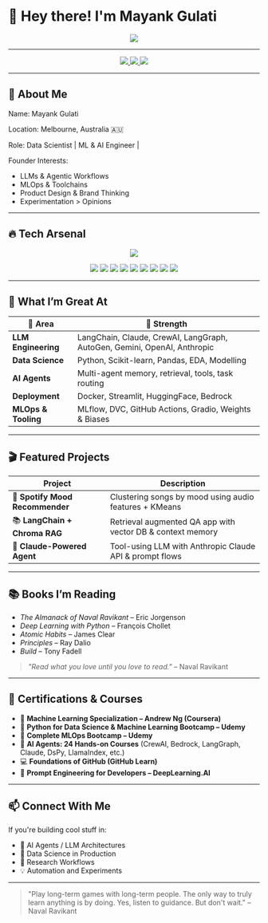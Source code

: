 # 👋 Hey there! I'm **Mayank Gulati**

<p align="center">
  <img src="https://img.shields.io/badge/Data%20Scientist-%7C%20ML%20%26%20AI%20Engineer-00F7FF?style=for-the-badge&logo=python&logoColor=white&color=blueviolet"/>
</p>


---

<p align="center">
  <a href="https://www.linkedin.com/in/mayank-gulati1993/">
    <img src="https://img.shields.io/badge/-Mayank%20Gulati-blue?style=flat-square&logo=Linkedin&logoColor=white&link=https://www.linkedin.com/in/mayank-gulati1993/"/>
  </a>
  <a href="mailto:mayank.gulati99@gmail.com">
    <img src="https://img.shields.io/badge/Gmail-D14836?style=flat-square&logo=gmail&logoColor=white"/>
  </a>
  <a href="https://github.com/Basswala">
    <img src="https://img.shields.io/github/followers/Basswala?label=Follow&style=social"/>
  </a>
</p>

---

## 🚀 About Me


Name: Mayank Gulati

Location: Melbourne, Australia 🇦🇺

Role: Data Scientist | ML & AI Engineer |

Founder Interests:
  - LLMs & Agentic Workflows
  - MLOps & Toolchains
  - Product Design & Brand Thinking
  - Experimentation > Opinions


---

## 🔥 Tech Arsenal

<p align="center">
  <img src="https://skillicons.dev/icons?i=python,tensorflow,pytorch,fastapi,docker,git,github,vscode,jupyter,mysql,postgres,figma&perline=8"/>
</p>

<p align="center">
  <img src="https://img.shields.io/badge/OpenAI-0055FF?style=flat&logo=openai&logoColor=white"/>
  <img src="https://img.shields.io/badge/Anthropic-000000?style=flat&logo=anthropic&logoColor=white"/>
  <img src="https://img.shields.io/badge/Cursor%20AI-000000?style=flat&logo=data:image/svg+xml;base64,&logoColor=white"/>
  <img src="https://img.shields.io/badge/Google%20Gemini-4285F4?style=flat&logo=google&logoColor=white"/>
  <img src="https://img.shields.io/badge/HuggingFace-FCC624?style=flat&logo=huggingface&logoColor=black"/>
  <img src="https://img.shields.io/badge/LangChain-333333?style=flat&logo=langchain&logoColor=white"/>
  <img src="https://img.shields.io/badge/LlamaIndex-FFCA28?style=flat&logo=llama&logoColor=black"/>
  <img src="https://img.shields.io/badge/MLflow-0072C6?style=flat&logo=mlflow&logoColor=white"/>
  <img src="https://img.shields.io/badge/Gradio-FF6F61?style=flat&logo=gradio&logoColor=white"/>
</p>

---

## 🧠 What I’m Great At

| 🧩 Area | 🌟 Strength |
|--------|--------------------------|
| **LLM Engineering** | LangChain, Claude, CrewAI, LangGraph, AutoGen, Gemini, OpenAI, Anthropic |
| **Data Science** | Python, Scikit-learn, Pandas, EDA, Modelling |
| **AI Agents** | Multi-agent memory, retrieval, tools, task routing |
| **Deployment** | Docker, Streamlit, HuggingFace, Bedrock |
| **MLOps & Tooling** | MLflow, DVC, GitHub Actions, Gradio, Weights & Biases |

---

## 🎬 Featured Projects

| Project | Description |
|--------|-------------|
| 🎵 **Spotify Mood Recommender** | Clustering songs by mood using audio features + KMeans |
| 📚 **LangChain + Chroma RAG** | Retrieval augmented QA app with vector DB & context memory |
| 🤖 **Claude-Powered Agent** | Tool-using LLM with Anthropic Claude API & prompt flows |

---

## 📚 Books I’m Reading

- *The Almanack of Naval Ravikant* – Eric Jorgenson  
- *Deep Learning with Python* – François Chollet  
- *Atomic Habits* – James Clear  
- *Principles* – Ray Dalio  
- *Build* – Tony Fadell

> *"Read what you love until you love to read."* – Naval Ravikant

---

## 📜 Certifications & Courses

- 📘 **Machine Learning Specialization – Andrew Ng (Coursera)**
- 🐍 **Python for Data Science & Machine Learning Bootcamp – Udemy**
- 🔁 **Complete MLOps Bootcamp – Udemy**
- 🤖 **AI Agents: 24 Hands-on Courses** (CrewAI, Bedrock, LangGraph, Claude, DsPy, LlamaIndex, etc.)
- 💻 **Foundations of GitHub (GitHub Learn)**
- 🎯 **Prompt Engineering for Developers – DeepLearning.AI**

---

## 📫 Connect With Me

If you're building cool stuff in:
- 🧠 AI Agents / LLM Architectures
- 🧩 Data Science in Production
- 🔬 Research Workflows
- 💡 Automation and Experiments

___

> "Play long-term games with long-term people. The only way to truly learn anything is by doing. Yes, listen to guidance. But don't wait." – Naval Ravikant
